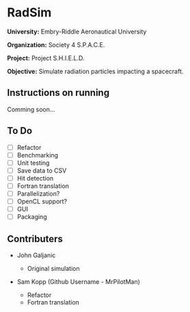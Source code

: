 # RadSim
**University:** Embry-Riddle Aeronautical University

**Organization:** Society 4 S.P.A.C.E.

**Project:** Project S.H.I.E.L.D.

**Objective:** Simulate radiation particles impacting a spacecraft.

## Instructions on running
Comming soon...

## To Do
* [ ] Refactor
* [ ] Benchmarking
* [ ] Unit testing
* [ ] Save data to CSV
* [ ] Hit detection
* [ ] Fortran translation
* [ ] Parallelization?
* [ ] OpenCL support?
* [ ] GUI
* [ ] Packaging

## Contributers
* John Galjanic
  * Original simulation
    
* Sam Kopp (Github Username - MrPilotMan)
  * Refactor
  * Fortran translation
